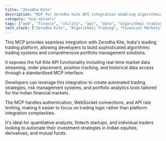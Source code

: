 ```yaml
---
title: "Zerodha Kite"
description: "MCP for Zerodha Kite API integration enabling algorithmic trading and portfolio management for Indian stock markets."
category: "mcp-servers"
tags: ["web", "finance", "utility", "api", "data", "algorithmic trading", "portfolio management", "real-time data"]
tech_stack: ["Zerodha Kite", "Algorithmic Trading", "Financial Markets", "WebSocket APIs", "Portfolio Management", "Real-time Market Data"]
---
```


This MCP provides seamless integration with Zerodha Kite, India's leading trading platform, allowing developers to build sophisticated algorithmic trading systems and comprehensive portfolio management solutions. 

It exposes the full Kite API functionality including real-time market data streaming, order placement, position tracking, and historical data access through a standardized MCP interface.

Developers can leverage this integration to create automated trading strategies, risk management systems, and portfolio analytics tools tailored for the Indian financial markets. 

The MCP handles authentication, WebSocket connections, and API rate limiting, making it easier to focus on trading logic rather than platform integration complexities. 

It's ideal for quantitative analysts, fintech startups, and individual traders looking to automate their investment strategies in Indian equities, derivatives, and mutual funds.